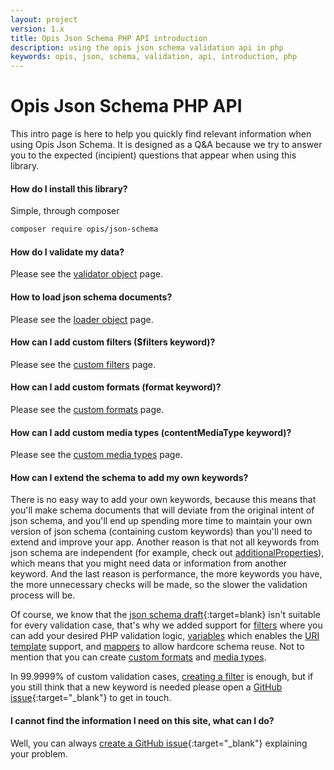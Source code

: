 ```yaml
---
layout: project
version: 1.x
title: Opis Json Schema PHP API introduction
description: using the opis json schema validation api in php
keywords: opis, json, schema, validation, api, introduction, php
---
```


# Opis Json Schema PHP API

This intro page is here to help you quickly find relevant information
when using Opis Json Schema. It is designed as a Q&A because we
try to answer you to the expected (incipient) questions that
 appear when using this library.
 
#### How do I install this library?

Simple, through composer

```bash
composer require opis/json-schema
```

#### How do I validate my data?

Please see the [validator object](php-validator.html) page.

#### How to load json schema documents?

Please see the [loader object](php-loader.html) page.

#### How can I add custom filters ($filters keyword)?

Please see the [custom filters](php-filter.html) page.

#### How can I add custom formats (format keyword)?

Please see the [custom formats](php-format.html) page.

#### How can I add custom media types (contentMediaType keyword)?

Please see the [custom media types](php-media-type.html) page.

#### How can I extend the schema to add my own keywords?

There is no easy way to add your own keywords, because
this means that you'll make schema documents that will deviate
from the original intent of json schema, and you'll end up
spending more time to maintain your own version of json schema
(containing custom keywords) than you'll need to extend and improve your app.
Another reason is that not all keywords from json schema are independent (for example, check out
[additionalProperties](object.html#additionalproperties)), which means that you might need data or information from
another keyword. 
And the last reason is performance, the more keywords you have, the more unnecessary checks will be
made, so the slower the validation process will be. 

Of course, we know that the [json schema
draft](http://json-schema.org/){:target=blank} isn't suitable for every validation case, that's why we added
support for [filters](filters.md) where you can add your desired PHP
validation logic, [variables](variables.html) which enables the [URI template](uri-template.html)
support, and [mappers](mappers.html) to allow hardcore schema reuse.
Not to mention that you can create [custom formats](php-format.html) and [media types](php-media-type.html).

In 99.9999% of custom validation cases, [creating a filter](php-filter.html) is enough,
but if you still think that a new keyword is needed please open a [GitHub issue](https://github.com/opis/json-schema/issues){:target="_blank"} to get in touch.
 
#### I cannot find the information I need on this site, what can I do?

Well, you can always [create a GitHub issue](https://github.com/opis/json-schema/issues){:target="_blank"} explaining your problem.

 